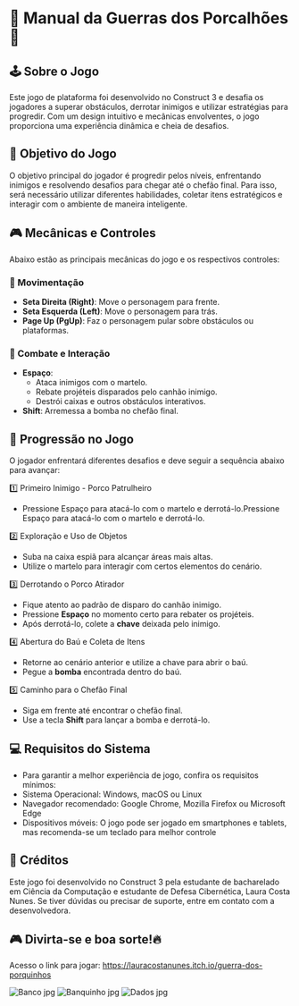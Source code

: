 # 📜 Manual da Guerras dos Porcalhões 🐽

## 🕹 Sobre o Jogo
Este jogo de plataforma foi desenvolvido no Construct 3 e desafia os jogadores a superar obstáculos, derrotar inimigos e utilizar estratégias para progredir. Com um design intuitivo e mecânicas envolventes, o jogo proporciona uma experiência dinâmica e cheia de desafios.

## 🎯 Objetivo do Jogo
O objetivo principal do jogador é progredir pelos níveis, enfrentando inimigos e resolvendo desafios para chegar até o chefão final. Para isso, será necessário utilizar diferentes habilidades, coletar itens estratégicos e interagir com o ambiente de maneira inteligente.

## 🎮 Mecânicas e Controles
Abaixo estão as principais mecânicas do jogo e os respectivos controles:

### 📌 Movimentação
- **Seta Direita (Right)**: Move o personagem para frente.
- **Seta Esquerda (Left)**: Move o personagem para trás.
- **Page Up (PgUp)**: Faz o personagem pular sobre obstáculos ou plataformas.

### 🏹 Combate e Interação
- **Espaço**:
  - Ataca inimigos com o martelo.
  - Rebate projéteis disparados pelo canhão inimigo.
  - Destrói caixas e outros obstáculos interativos.
- **Shift**: Arremessa a bomba no chefão final.

## 🔄 Progressão no Jogo
O jogador enfrentará diferentes desafios e deve seguir a sequência abaixo para avançar:

1️⃣ Primeiro Inimigo - Porco Patrulheiro
   - Pressione Espaço para atacá-lo com o martelo e derrotá-lo.Pressione Espaço para atacá-lo com o martelo e derrotá-lo.

2️⃣ Exploração e Uso de Objetos
   - Suba na caixa espiã para alcançar áreas mais altas.
   - Utilize o martelo para interagir com certos elementos do cenário.
   
3️⃣ Derrotando o Porco Atirador
   - Fique atento ao padrão de disparo do canhão inimigo.
   - Pressione **Espaço** no momento certo para rebater os projéteis.
   - Após derrotá-lo, colete a **chave** deixada pelo inimigo.

4️⃣ Abertura do Baú e Coleta de Itens
   - Retorne ao cenário anterior e utilize a chave para abrir o baú.
   - Pegue a **bomba** encontrada dentro do baú.
   
5️⃣ Caminho para o Chefão Final
   - Siga em frente até encontrar o chefão final.
   - Use a tecla **Shift** para lançar a bomba e derrotá-lo.

## 💻 Requisitos do Sistema
  - Para garantir a melhor experiência de jogo, confira os requisitos mínimos:
  - Sistema Operacional: Windows, macOS ou Linux
  - Navegador recomendado: Google Chrome, Mozilla Firefox ou Microsoft Edge
  - Dispositivos móveis: O jogo pode ser jogado em smartphones e tablets, mas recomenda-se um teclado para melhor controle

## 👥 Créditos
Este jogo foi desenvolvido no Construct 3 pela estudante de bacharelado em Ciência da Computação e estudante de Defesa Cibernética, Laura Costa Nunes.
Se tiver dúvidas ou precisar de suporte, entre em contato com a desenvolvedora.

## 🎮 Divirta-se e boa sorte!🔥
Acesso o link para jogar: https://lauracostanunes.itch.io/guerra-dos-porquinhos


![Banco jpg](https://github.com/user-attachments/assets/31218ae0-32da-4ab1-9832-5b7aa701b218)
![Banquinho jpg](https://github.com/user-attachments/assets/c3374ba0-cfbf-4344-9ee5-320eeab27688)
![Dados jpg](https://github.com/user-attachments/assets/228b9a9e-a27b-48ed-b8fa-3643380efaa4)
